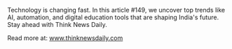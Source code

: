 Technology is changing fast. In this article #149, we uncover top trends like AI, automation, and digital education tools that are shaping India's future. Stay ahead with Think News Daily.

Read more at: www.thinknewsdaily.com